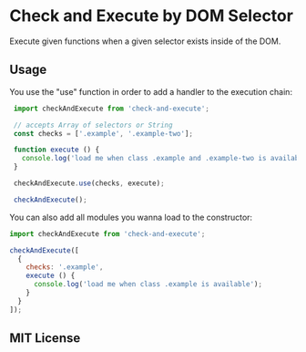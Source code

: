 # Check and Execute by DOM Selector
Execute given functions when a given selector exists inside of the DOM.

## Usage
You use the "use" function in order to add a handler to the execution chain:

```javascript
 import checkAndExecute from 'check-and-execute';

 // accepts Array of selectors or String
 const checks = ['.example', '.example-two'];

 function execute () {
   console.log('load me when class .example and .example-two is available');
 }

 checkAndExecute.use(checks, execute);

 checkAndExecute();
```

You can also add all modules you wanna load to the constructor:

```javascript
import checkAndExecute from 'check-and-execute';

checkAndExecute([
  {
    checks: '.example',
    execute () {
      console.log('load me when class .example is available');
    }
  }
]);
```
## MIT License
